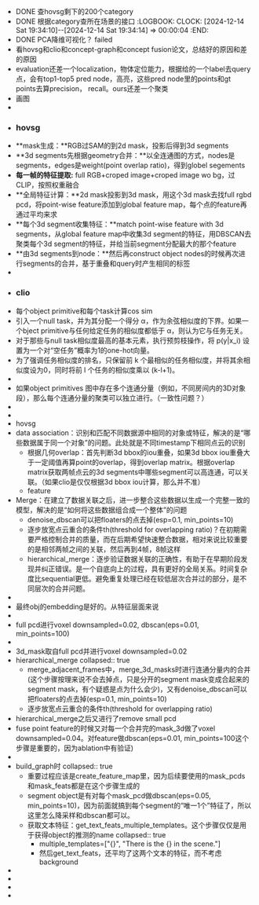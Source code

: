 - DONE 查hovsg剩下的200个category
- DONE 根据category查所在场景的接口
  :LOGBOOK:
  CLOCK: [2024-12-14 Sat 19:34:10]--[2024-12-14 Sat 19:34:14] =>  00:00:04
  :END:
- DONE PCA降维可视化？ failed
- 看hovsg和clio和concept-graph和concept fusion论文，总结好的原因和差的原因
- evaluation还差一个localization，物体定位能力，根据给的一个label去query点，会有top1-top5 pred node，高亮，这些pred node里的points和gt points去算precision， recall。ours还差一个聚类
- 画图
-
- ### hovsg
- **mask生成：**RGB过SAM的到2d mask，投影后得到3d segments
- **3d segments先根据geometry合并：**以全连通图的方式，nodes是segments，edges是weight(point overlap ratio)，得到globel segements
- **每一帧的特征提取:**  full RGB+croped image+croped image wo bg，过CLIP，按照权重融合
- **全局特征计算：**2d mask投影到3d mask，用这个3d mask去找full rgbd pcd，将point-wise feature添加到global feature map，每个点的feature再通过平均来求
- **每个3d segment收集特征：**match point-wise feature with 3d segments，从global feature map中收集3d segment的特征，用DBSCAN去聚类每个3d segment的特征，并给当前segment分配最大的那个feature
- **由3d segments到node：**然后再construct object nodes的时候再次进行segments的合并，基于重叠和query时产生相同的标签
-
- ### clio
- 每个object primitive和每个task计算cos sim
- 引入一个null task，并为其分配一个得分 α，作为余弦相似度的下界。如果一个bject primitive与任何给定任务的相似度都低于 α，则认为它与任务无关。
- 对于那些与null task相似度最高的基本元素，执行预剪枝操作，将 p(y|x_i) 设置为一个对“空任务”概率为1的one-hot向量。
- 为了强调任务相似度的排名，只保留前 k 个最相似的任务相似度，并将其余相似度设为0，同时将前 l 个任务的相似度乘以 (k-l+1)。
-
- 如果object primitives 图中存在多个连通分量（例如，不同房间内的3D对象段），那么每个连通分量的聚类可以独立进行。（一致性问题？）
-
-
- hovsg
- data association：识别和匹配不同数据源中相同的对象或特征，解决的是“哪些数据属于同一个对象”的问题。此处就是不同timestamp下相同点云的识别
	- 根据几何overlap：首先判断3d bbox的iou重叠，如果3d bbox iou重叠大于一定阈值再算point的overlap，得到overlap matrix。根据overlap matrix获取两帧点云的3d segments中哪些segment可以高连通，可以关联。（如果clio是仅仅根据3d bbox iou计算，那么并不准）
	- feature
- Merge：在建立了数据关联之后，进一步整合这些数据以生成一个完整一致的模型，解决的是“如何将这些数据组合成一个整体”的问题
	- denoise_dbscan可以把floaters的点去掉(esp=0.1, min_points=10)
	- 逐步放宽点云重合的条件th(threshold for overlapping ratio)？在初期需要严格控制合并的质量，而在后期希望快速整合数据，相对来说比较重要的是相邻两帧之间的关联，然后再到4帧，8帧这样
	- hierarchical_merge：逐步验证数据关联的正确性，有助于在早期阶段发现并纠正错误。是一个自底向上的过程，具有更好的全局关系。时间复杂度比sequential更低。避免重复处理已经在较低层次合并过的部分，是不同层次的合并问题。
-
- 最终obj的embedding是好的。从特征层面来说
-
- full pcd进行voxel downsampled=0.02, dbscan(eps=0.01, min_points=100)
-
- 3d_mask取自full pcd并进行voxel downsampled=0.02
- hierarchical_merge
  collapsed:: true
	- merge_adjacent_frames中，merge_3d_masks时进行连通分量内的合并(这个步骤按理来说不会去掉点，只是分开的segment mask变成合起来的segment mask，有个疑惑是点为什么会少)，又有denoise_dbscan可以把floaters的点去掉(esp=0.1, min_points=10)
	- 逐步放宽点云重合的条件th(threshold for overlapping ratio)
- hierarchical_merge之后又进行了remove small pcd
- fuse point feature的时候又对每一个合并完的mask_3d做了voxel downsampled=0.04。对feature做dbscan(eps=0.01, min_points=100这个步骤是重要的，因为ablation中有验证)
-
- build_graph时
  collapsed:: true
	- 重要过程应该是create_feature_map里，因为后续要使用的mask_pcds和mask_feats都是在这个步骤生成的
	- segment object是有对每个mask_pcd做dbscan(eps=0.05, min_points=10)，因为前面就搞到每个segment的“唯一1个”特征了，所以这里怎么降采样和dbscan都可以。
	- 获取文本特征：get_text_feats_multiple_templates。这个步骤仅仅是用于获得object的推测的name
	  collapsed:: true
		- multiple_templates=["{}", "There is the {} in the scene."]
		- 然后get_text_feats，还平均了这两个文本的特征，而不考虑background
-
-
-
-
